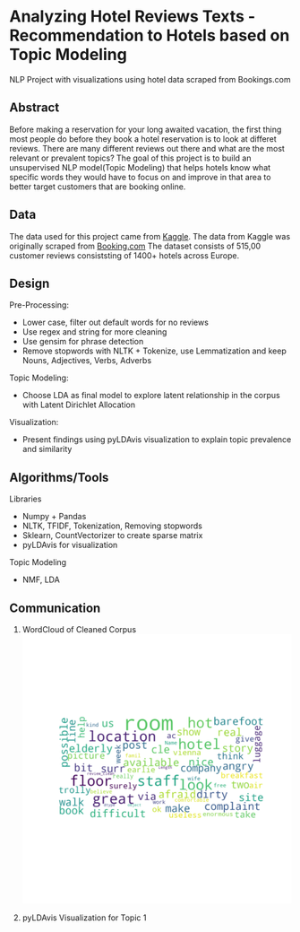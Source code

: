 # Analyzing Hotel Reviews Texts - Recommendation to Hotels based on Topic Modeling

NLP Project with visualizations using hotel data scraped from Bookings.com

## Abstract

Before making a reservation for your long awaited vacation, the first thing most people do before they book a hotel reservation is to look at differet reviews.
There are many different reviews out there and what are the most relevant or prevalent topics?
The goal of this project is to build an unsupervised NLP model(Topic Modeling) that helps hotels know what specific words they would have to focus on and improve
in that area to better target customers that are booking online.

## Data

The data used for this project came from [Kaggle](https://www.kaggle.com/jiashenliu/515k-hotel-reviews-data-in-europe). The data from Kaggle was originally scraped from
[Booking.com](https://www.booking.com/index.en-gb.html?label=gen173nr-1BCAEoggI46AdIM1gEaJMCiAEBmAEJuAEZyAEM2AEB6AEBiAIBqAIDuAKBytSGBsACAdICJDE2MTc1YTdiLTZjZTEtNGM3Yy05Yjk4LWJhYzlmNjY3MGY1M9gCBeACAQ;sid=59a1e940286b261e34afb110a622a0a9;keep_landing=1&sb_price_type=total&)
The dataset consists of 515,00 customer reviews consiststing of 1400+ hotels across Europe.

## Design

Pre-Processing:
- Lower case, filter out default words for no reviews
- Use regex and string for more cleaning
- Use gensim for phrase detection
- Remove stopwords with NLTK + Tokenize, use Lemmatization and keep Nouns, Adjectives, Verbs, Adverbs

Topic Modeling:
- Choose LDA as final model to explore latent relationship in the corpus with Latent Dirichlet Allocation

Visualization:
- Present findings using pyLDAvis visualization to explain topic prevalence and similarity

## Algorithms/Tools

Libraries
* Numpy + Pandas
* NLTK, TFIDF, Tokenization, Removing stopwords
* Sklearn, CountVectorizer to create sparse matrix
* pyLDAvis for visualization 

Topic Modeling
* NMF, LDA

## Communication
1. WordCloud of Cleaned Corpus
![WordCloud](https://github.com/munwonjj/NLP_Project/blob/main/wordcloud.png)

2. pyLDAvis Visualization for Topic 1
